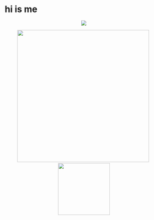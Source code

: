 # hi is me

 <p align="center">
    <img src="https://github-profile-trophy.vercel.app/?username=somebody1234&column=7&theme=monokai"/>
 </p>
 
<p align="center">
  <img src="https://github-readme-stats.vercel.app/api?username=somebody1234&show_icons=true&theme=monokai" width="420"/>&nbsp;<img src="https://github-readme-stats.vercel.app/api/top-langs/?username=somebody1234&layout=compact&theme=monokai" height="165">
</p>

